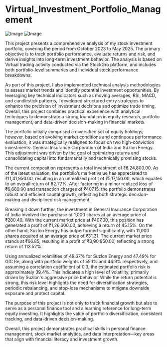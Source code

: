 # Virtual_Investment_Portfolio_Management
![Image](https://github.com/user-attachments/assets/6565618d-e8e8-451d-ad93-c284a0fa2535)
![Image](https://github.com/user-attachments/assets/0dcb3ecf-697e-4f04-9b6d-0c64d32601c4)

This project presents a comprehensive analysis of my stock investment portfolio, covering the period from October 2023 to May 2025. The primary objective is to track portfolio performance, evaluate returns and risk, and derive insights into long-term investment behavior. The analysis is based on Virtual trading activity conducted via the StockGro platform, and includes both portfolio-level summaries and individual stock performance breakdowns.

As part of this project, I also implemented technical analysis methodologies to assess market trends and identify potential investment opportunities. By leveraging key technical indicators such as moving averages, RSI, MACD, and candlestick patterns, I developed structured entry strategies to enhance the precision of investment decisions and optimize trade timing.
Overall, this project combines practical experience with analytical techniques to demonstrate a strong foundation in equity research, portfolio management, and data-driven decision-making in financial markets.

The portfolio initially comprised a diversified set of equity holdings; however, based on evolving market conditions and continuous performance evaluation, it was strategically realigned to focus on two high-conviction investments: General Insurance Corporation of India and Suzlon Energy. This adjustment was driven by the goal of optimizing returns and consolidating capital into fundamentally and technically promising stocks.

The current composition represents a total investment of ₹6,24,800.00. As of the latest valuation, the portfolio’s market value has appreciated to ₹11,41,950.00, resulting in an unrealized profit of ₹5,17,150.00, which equates to an overall return of 82.77%. After factoring in a minor realized loss of ₹6,680.00 and transaction charges of ₹407.15, the portfolio demonstrates robust and efficient capital growth, reflecting both strategic decision-making and disciplined risk management.

Breaking it down further, the investment in General Insurance Corporation of India involved the purchase of 1,000 shares at an average price of ₹280.40. With the current market price at ₹407.00, this position has generated a profit of ₹1,26,600.00, achieving a return of 45.15%. On the other hand, Suzlon Energy has outperformed significantly, with 11,000 shares acquired at an average price of ₹31.31. The current market price stands at ₹66.85, resulting in a profit of ₹3,90,950.00, reflecting a strong return of 113.52%.

Using annualized volatilities of 49.67% for Suzlon Energy and 47.49% for GIC Re, along with portfolio weights of 55.1% and 44.9% respectively, and assuming a correlation coefficient of 0.3, the estimated portfolio risk is approximately 39.4%. This indicates a high level of volatility, primarily driven by Suzlon's aggressive price behavior. While the return potential is strong, this risk level highlights the need for diversification strategies, periodic rebalancing, and stop-loss mechanisms to mitigate downside exposure and protect capital.

The purpose of this project is not only to track financial growth but also to serve as a personal finance tool and a learning reference for long-term equity investing. It highlights the value of portfolio diversification, consistent tracking, and data-driven decision-making.

Overall, this project demonstrates practical skills in personal finance management, stock market analytics, and data interpretation—key areas that align with financial literacy and investment growth.
